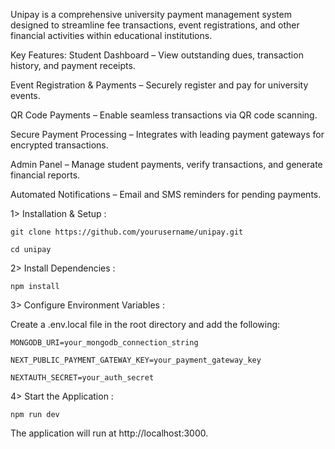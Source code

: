 Unipay is a comprehensive university payment management system designed to streamline fee transactions,
event registrations, and other financial activities within educational institutions.

Key Features:
Student Dashboard – View outstanding dues, transaction history, and payment receipts.

Event Registration & Payments – Securely register and pay for university events.

QR Code Payments – Enable seamless transactions via QR code scanning.

Secure Payment Processing – Integrates with leading payment gateways for encrypted transactions.

Admin Panel – Manage student payments, verify transactions, and generate financial reports.

Automated Notifications – Email and SMS reminders for pending payments.

1> Installation & Setup :

    git clone https://github.com/yourusername/unipay.git

    cd unipay

2> Install Dependencies :

    npm install

3> Configure Environment Variables :

Create a .env.local file in the root directory and add the following:

    MONGODB_URI=your_mongodb_connection_string

    NEXT_PUBLIC_PAYMENT_GATEWAY_KEY=your_payment_gateway_key

    NEXTAUTH_SECRET=your_auth_secret

4> Start the Application :

    npm run dev

The application will run at http://localhost:3000.




